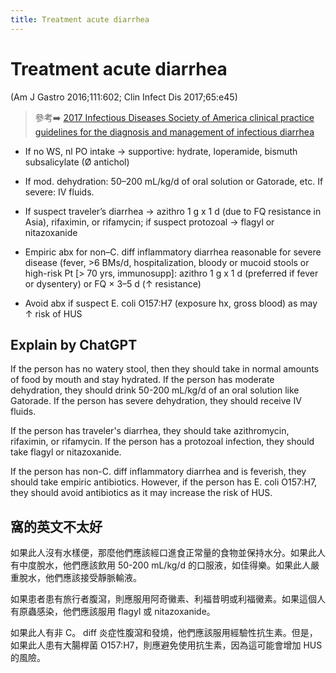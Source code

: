 ```yaml
---
title: Treatment acute diarrhea
---
```

# Treatment acute diarrhea

(Am J Gastro 2016;111:602; Clin Infect Dis 2017;65:e45)
> 參考➡️ [2017 Infectious Diseases Society of America clinical practice guidelines for the diagnosis and management of infectious diarrhea](https://academic.oup.com/cid/article-abstract/65/12/e45/4557073)

* If no WS, nl PO intake → supportive: hydrate, loperamide, bismuth subsalicylate (Ø antichol)

* If mod. dehydration: 50–200 mL/kg/d of oral solution or Gatorade, etc. If severe: IV fluids.

* If suspect traveler’s diarrhea → azithro 1 g x 1 d (due to FQ resistance in Asia), rifaximin, or rifamycin; if suspect protozoal → flagyl or nitazoxanide

* Empiric abx for non–C. diff inflammatory diarrhea reasonable for severe disease (fever, >6 BMs/d, hospitalization, bloody or mucoid stools or high-risk Pt [> 70 yrs, immunosupp]: azithro 1 g x 1 d (preferred if fever or dysentery) or FQ × 3–5 d (↑ resistance)

* Avoid abx if suspect E. coli O157:H7 (exposure hx, gross blood) as may ↑ risk of HUS


## Explain by ChatGPT


If the person has no watery stool, then they should take in normal amounts of food by mouth and stay hydrated. If the person has moderate dehydration, they should drink 50-200 mL/kg/d of an oral solution like Gatorade. If the person has severe dehydration, they should receive IV fluids.

If the person has traveler's diarrhea, they should take azithromycin, rifaximin, or rifamycin. If the person has a protozoal infection, they should take flagyl or nitazoxanide.

If the person has non-C. diff inflammatory diarrhea and is feverish, they should take empiric antibiotics. However, if the person has E. coli O157:H7, they should avoid antibiotics as it may increase the risk of HUS.

## 窩的英文不太好

如果此人沒有水樣便，那麼他們應該經口進食正常量的食物並保持水分。如果此人有中度脫水，他們應該飲用 50-200 mL/kg/d 的口服液，如佳得樂。如果此人嚴重脫水，他們應該接受靜脈輸液。

如果患者患有旅行者腹瀉，則應服用阿奇黴素、利福昔明或利福黴素。如果這個人有原蟲感染，他們應該服用 flagyl 或 nitazoxanide。

如果此人有非 C。 diff 炎症性腹瀉和發燒，他們應該服用經驗性抗生素。但是，如果此人患有大腸桿菌 O157:H7，則應避免使用抗生素，因為這可能會增加 HUS 的風險。

